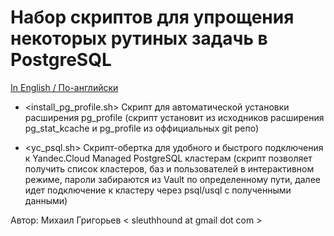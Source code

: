 # Набор скриптов для упрощения некоторых рутиных задачь в PostgreSQL

[In English / По-английски](README.md)

- <install_pg_profile.sh> Скрипт для автоматической установки расширения pg_profile (скрипт установит из исходников расширения pg_stat_kcache и pg_profile из оффициальных git репо)

- <yc_psql.sh> Скрипт-обертка для удобного и быстрого подключения к Yandec.Cloud Managed PostgreSQL кластерам (скрипт позволяет получить список кластеров, баз и пользователей в интерактивном режиме, пароли забираются из Vault по определенному пути, далее идет подключение к кластеру через psql/usql с полученными данными)

Автор: Михаил Григорьев  < sleuthhound at gmail dot com >
